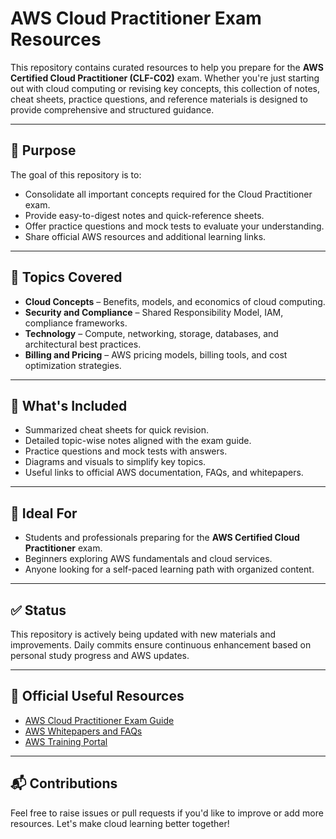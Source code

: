 # AWS Cloud Practitioner Exam Resources

This repository contains curated resources to help you prepare for the **AWS Certified Cloud Practitioner (CLF-C02)** exam. Whether you're just starting out with cloud computing or revising key concepts, this collection of notes, cheat sheets, practice questions, and reference materials is designed to provide comprehensive and structured guidance.

---

## 🎯 Purpose

The goal of this repository is to:

- Consolidate all important concepts required for the Cloud Practitioner exam.
- Provide easy-to-digest notes and quick-reference sheets.
- Offer practice questions and mock tests to evaluate your understanding.
- Share official AWS resources and additional learning links.

---

## 🧠 Topics Covered

- **Cloud Concepts** – Benefits, models, and economics of cloud computing.
- **Security and Compliance** – Shared Responsibility Model, IAM, compliance frameworks.
- **Technology** – Compute, networking, storage, databases, and architectural best practices.
- **Billing and Pricing** – AWS pricing models, billing tools, and cost optimization strategies.

---

## 📌 What's Included

- Summarized cheat sheets for quick revision.
- Detailed topic-wise notes aligned with the exam guide.
- Practice questions and mock tests with answers.
- Diagrams and visuals to simplify key topics.
- Useful links to official AWS documentation, FAQs, and whitepapers.

---

## 📖 Ideal For

- Students and professionals preparing for the **AWS Certified Cloud Practitioner** exam.
- Beginners exploring AWS fundamentals and cloud services.
- Anyone looking for a self-paced learning path with organized content.

---

## ✅ Status

This repository is actively being updated with new materials and improvements. Daily commits ensure continuous enhancement based on personal study progress and AWS updates.

---

## 🔗 Official Useful Resources

- [AWS Cloud Practitioner Exam Guide](https://aws.amazon.com/certification/certified-cloud-practitioner/)
- [AWS Whitepapers and FAQs](https://aws.amazon.com/whitepapers/)
- [AWS Training Portal](https://explore.skillbuilder.aws/)

---

## 📬 Contributions

Feel free to raise issues or pull requests if you'd like to improve or add more resources. Let's make cloud learning better together!
